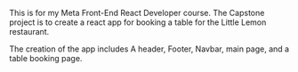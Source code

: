 This is for my Meta Front-End React Developer course.  The Capstone project is to create a react app for booking a table
for the Little Lemon restaurant.  

The creation of the app includes A header, Footer, Navbar, main page, and a table booking page.
